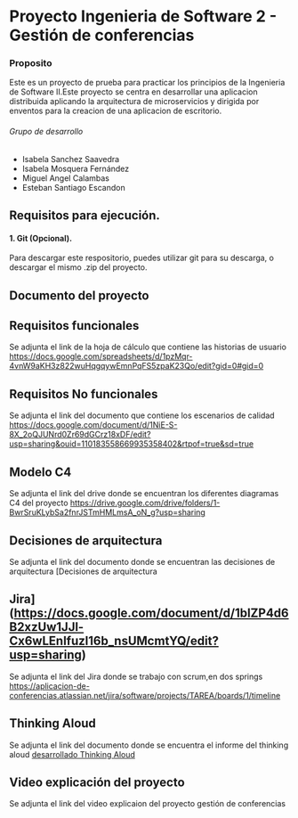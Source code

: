 # Proyecto Ingenieria de Software 2 - Gestión de conferencias
### Proposito
Este es un proyecto de prueba para practicar los principios de la Ingenieria de Software II.Este proyecto se centra en desarrollar una aplicacion distribuida aplicando la arquitectura de microservicios y dirigida por enventos para la creacion de una aplicacion de escritorio.
###### Grupo de desarrollo
- Isabela Sanchez Saavedra 
- Isabela Mosquera Fernández 
- Miguel Angel Calambas 
- Esteban Santiago Escandon 
  
## Requisitos  para ejecución.
#### 1. Git (Opcional).
Para descargar este respositorio, puedes utilizar git para su descarga, o descargar el mismo .zip del proyecto.
##  Documento del proyecto 

## Requisitos funcionales
Se adjunta el link de la hoja de cálculo que contiene las historias de usuario https://docs.google.com/spreadsheets/d/1pzMqr-4vnW9aKH3z822wuHqgqywEmnPqFS5zpaK23Qo/edit?gid=0#gid=0
## Requisitos No funcionales
Se adjunta el link del documento que contiene los escenarios de calidad
https://docs.google.com/document/d/1NiE-S-8X_2oQJUNrd0Zr69dGCrz18xDF/edit?usp=sharing&ouid=110183558669935358402&rtpof=true&sd=true
## Modelo C4
Se adjunta el link del drive donde se encuentran los diferentes diagramas C4 del proyecto https://drive.google.com/drive/folders/1-BwrSruKLybSa2fnrJSTmHMLmsA_oN_g?usp=sharing
## Decisiones de arquitectura
Se adjunta el link del documento donde se encuentran las decisiones de arquitectura [Decisiones de arquitectura
## Jira](https://docs.google.com/document/d/1bIZP4d6B2xzUw1JJl-Cx6wLEnIfuzl16b_nsUMcmtYQ/edit?usp=sharing)
Se adjunta el link del Jira donde se trabajo con scrum,en dos springs https://aplicacion-de-conferencias.atlassian.net/jira/software/projects/TAREA/boards/1/timeline
## Thinking Aloud
Se adjunta el link del documento donde se encuentra el informe del thinking aloud [desarrollado Thinking Aloud](https://docs.google.com/document/d/1zsleJdiIcWNSSD8tzcH8kzNKv1clk7VAiktpS5kQdWQ/edit?usp=sharing)

## Video explicación del proyecto 
Se adjunta el link del video explicaion del proyecto gestión de conferencias

